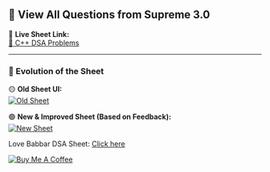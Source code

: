 ## 🚀 View All Questions from Supreme 3.0

📌 **Live Sheet Link:**  
[🔗 C++ DSA Problems](https://cpp-dsa-sheet.vercel.app/)

---

### 🔄 Evolution of the Sheet

🟡 **Old Sheet UI:**  
[![Old Sheet](https://github.com/user-attachments/assets/aa1d0814-0655-441c-9ed2-d68a06f172f6)](https://cpp-dsa-sheet.vercel.app/)

🟢 **New & Improved Sheet (Based on Feedback):**  
[![New Sheet](https://github.com/user-attachments/assets/acc26883-97bb-48dc-8187-f36636d6fbbb)](https://cpp-dsa-sheet.vercel.app/)



Love Babbar DSA Sheet: [Click here](https://drive.google.com/file/d/1FMdN_OCfOI0iAeDlqswCiC2DZzD4nPsb/view)

[![Buy Me A Coffee](https://img.buymeacoffee.com/button-api/?text=Buy%20me%20a%20coffee&emoji=&slug=saumyayadav&button_colour=FFDD00&font_colour=000000&font_family=Cookie&outline_colour=000000&coffee_colour=ffffff)](https://www.buymeacoffee.com/saumyayadav)
